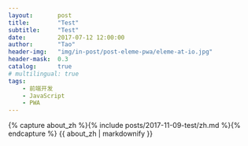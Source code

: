 ```yaml
---
layout:       post
title:        "Test"
subtitle:     "Test"
date:         2017-07-12 12:00:00
author:       "Tao"
header-img:   "img/in-post/post-eleme-pwa/eleme-at-io.jpg"
header-mask:  0.3
catalog:      true
# multilingual: true
tags:
    - 前端开发
    - JavaScript
    - PWA
---
```


<div class="post-container">
    {% capture about_zh %}{% include posts/2017-11-09-test/zh.md %}{% endcapture %}
    {{ about_zh | markdownify }}
</div>


<!-- Chinese Version -->
<!-- <div class="zh post-container">
    {% capture about_zh %}{% include posts/2017-07-12-upgrading-eleme-to-pwa/zh.md %}{% endcapture %}
    {{ about_zh | markdownify }}
</div> -->

<!-- English Version -->
<!-- <div class="en post-container">
    {% capture about_en %}{% include posts/2017-07-12-upgrading-eleme-to-pwa/en.md %}{% endcapture %}
    {{ about_en | markdownify }}
</div> -->